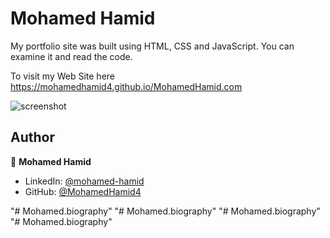 # Mohamed Hamid

My portfolio site was built using HTML, CSS and JavaScript. You can examine it and read the code.

To visit my Web Site here https://mohamedhamid4.github.io/MohamedHamid.com

![screenshot](https://github.com/MohamedHamid4/MohamedHamid.com/assets/108215943/ccc43db0-165f-482a-92e6-8d4e6255b321)


## Author

👤 **Mohamed Hamid**

* LinkedIn: [@mohamed-hamid](https://www.linkedin.com/in/mohamed-hamid-3bb3aa243)
* GitHub: [@MohamedHamid4](hhttps://github.com/MohamedHamid4)

"# Mohamed.biography" 
"# Mohamed.biography" 
"# Mohamed.biography" 
"# Mohamed.biography" 
